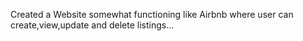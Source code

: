 Created a Website somewhat functioning like Airbnb where user can create,view,update and delete listings...
